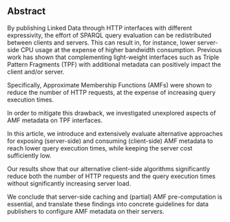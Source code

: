 ## Abstract
<!-- Context      -->
By publishing Linked Data through HTTP interfaces with different expressivity,
the effort of SPARQL query evaluation can be redistributed between clients and servers.
This can result in, for instance,
lower server-side CPU usage at the expense of higher bandwidth consumption.
Previous work has shown that complementing light-weight interfaces
such as Triple Pattern Fragments (TPF) with additional metadata
can positively impact the client and/or server.
<!-- Need         -->
Specifically, Approximate Membership Functions (AMFs)
were shown to reduce the number of HTTP requests,
at the expense of increasing query execution times.
<!-- Task         -->
In order to mitigate this drawback,
we investigated unexplored aspects of AMF metadata on TPF interfaces.
<!-- Object       -->
In this article, we introduce and extensively evaluate alternative approaches
for exposing (server-side) and consuming (client-side) AMF metadata
to reach lower query execution times, while keeping the server cost sufficiently low.
<!-- Findings     -->
Our results show that our alternative client-side algorithms significantly reduce
both the number of HTTP requests and the query execution times
without significantly increasing server load.
<!-- Conclusion   -->
We conclude that server-side caching and (partial) AMF pre-computation is essential,
and translate these findings into concrete guidelines for data publishers
to configure AMF metadata on their servers.
<!-- Perspectives -->
